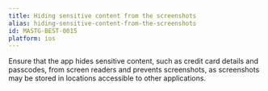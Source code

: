 ```yaml
---
title: Hiding sensitive content from the screenshots
alias: hiding-sensitive-content-from-the-screenshots
id: MASTG-BEST-0015
platform: ios
---
```


Ensure that the app hides sensitive content, such as credit card details and passcodes, from screen readers and prevents screenshots, as screenshots may be stored in locations accessible to other applications.
